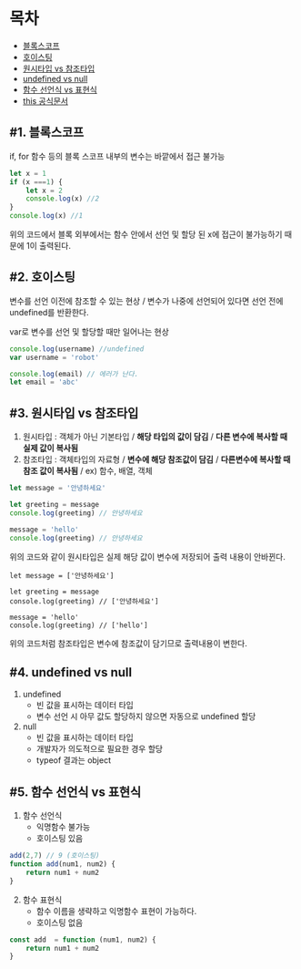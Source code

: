 # 목차
- [블록스코프](#1.-블록스코프)
- [호이스팅](#2.-호이스팅)
- [원시타입 vs 참조타입](#3.-원시타입-vs-참조타입)
- [undefined vs null](#4.-undefined-vs-null)
- [함수 선언식 vs 표현식](#5.-함수-선언석-vs-표현식)
- [this 공식문서](https://developer.mozilla.org/ko/docs/Web/JavaScript/Reference/Operators/this)

## #1. 블록스코프

if, for 함수 등의 블록 스코프 내부의 변수는 바깥에서 접근 불가능

```javascript
let x = 1
if (x ===1) {
    let x = 2
    console.log(x) //2
}
console.log(x) //1
```

위의 코드에서 블록 외부에서는 함수 안에서 선언 및 할당 된 x에 접근이 불가능하기 때문에 1이 출력된다.



## #2. 호이스팅

변수를 선언 이전에 참조할 수 있는 현상 / 변수가 나중에 선언되어 있다면 선언 전에 undefined를 반환한다.

var로 변수를 선언 및 할당할 때만 일어나는 현상

```javascript
console.log(username) //undefined
var username = 'robot'

console.log(email) // 에러가 난다.
let email = 'abc'
```



## #3. 원시타입 vs 참조타입

1. 원시타입 : 객체가 아닌 기본타입 / **해당 타입의 값이 담김** / **다른 변수에 복사할 때 실제 값이 복사됨**
2. 참조타입 : 객체타입의 자료형 / **변수에 해당 참조값이 담김** / **다른변수에 복사할 때 참조 값이 복사됨** / ex) 함수, 배열, 객체

```javascript
let message = '안녕하세요'

let greeting = message
console.log(greeting) // 안녕하세요

message = 'hello'
console.log(greeting) // 안녕하세요
```

위의 코드와 같이 원시타입은 실제 해당 값이 변수에 저장되어 출력 내용이 안바뀐다.



```
let message = ['안녕하세요']

let greeting = message
console.log(greeting) // ['안녕하세요']

message = 'hello'
console.log(greeting) // ['hello']
```

위의 코드처럼 참조타입은 변수에 참조값이 담기므로 출력내용이 변한다.

## #4. undefined vs null

1. undefined
   - 빈 값을 표시하는 데이터 타입
   - 변수 선언 시 아무 값도 할당하지 않으면 자동으로 undefined 할당
2. null
   - 빈 값을 표시하는 데이터 타입
   - 개발자가 의도적으로 필요한 경우 할당
   - typeof 결과는 object



## #5. 함수 선언식 vs 표현식

1. 함수 선언식
   - 익명함수 불가능
   - 호이스팅 있음

```javascript
add(2,7) // 9 (호이스팅)
function add(num1, num2) {
    return num1 + num2
}
```



2. 함수 표현식
   - 함수 이름을 생략하고 익명함수 표현이 가능하다.
   - 호이스팅 없음

```javascript
const add  = function (num1, num2) {
    return num1 + num2
}
```

